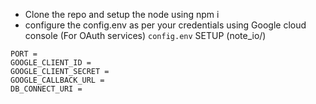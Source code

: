 - Clone the repo and setup the node using npm i
- configure the config.env as per your credentials using Google cloud console (For OAuth services)
  `config.env` SETUP (note_io/)
```
PORT =
GOOGLE_CLIENT_ID =
GOOGLE_CLIENT_SECRET =
GOOGLE_CALLBACK_URL =
DB_CONNECT_URI =
```


